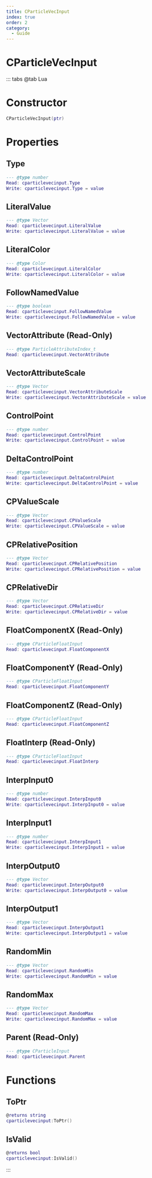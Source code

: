 ```yaml
---
title: CParticleVecInput
index: true
order: 2
category:
  - Guide
---
```


# CParticleVecInput

::: tabs
@tab Lua
# Constructor
```lua
CParticleVecInput(ptr)
```
# Properties
## Type 
```lua
--- @type number
Read: cparticlevecinput.Type
Write: cparticlevecinput.Type = value
```
## LiteralValue 
```lua
--- @type Vector
Read: cparticlevecinput.LiteralValue
Write: cparticlevecinput.LiteralValue = value
```
## LiteralColor 
```lua
--- @type Color
Read: cparticlevecinput.LiteralColor
Write: cparticlevecinput.LiteralColor = value
```
## FollowNamedValue 
```lua
--- @type boolean
Read: cparticlevecinput.FollowNamedValue
Write: cparticlevecinput.FollowNamedValue = value
```
## VectorAttribute (Read-Only)
```lua
--- @type ParticleAttributeIndex_t
Read: cparticlevecinput.VectorAttribute
```
## VectorAttributeScale 
```lua
--- @type Vector
Read: cparticlevecinput.VectorAttributeScale
Write: cparticlevecinput.VectorAttributeScale = value
```
## ControlPoint 
```lua
--- @type number
Read: cparticlevecinput.ControlPoint
Write: cparticlevecinput.ControlPoint = value
```
## DeltaControlPoint 
```lua
--- @type number
Read: cparticlevecinput.DeltaControlPoint
Write: cparticlevecinput.DeltaControlPoint = value
```
## CPValueScale 
```lua
--- @type Vector
Read: cparticlevecinput.CPValueScale
Write: cparticlevecinput.CPValueScale = value
```
## CPRelativePosition 
```lua
--- @type Vector
Read: cparticlevecinput.CPRelativePosition
Write: cparticlevecinput.CPRelativePosition = value
```
## CPRelativeDir 
```lua
--- @type Vector
Read: cparticlevecinput.CPRelativeDir
Write: cparticlevecinput.CPRelativeDir = value
```
## FloatComponentX (Read-Only)
```lua
--- @type CParticleFloatInput
Read: cparticlevecinput.FloatComponentX
```
## FloatComponentY (Read-Only)
```lua
--- @type CParticleFloatInput
Read: cparticlevecinput.FloatComponentY
```
## FloatComponentZ (Read-Only)
```lua
--- @type CParticleFloatInput
Read: cparticlevecinput.FloatComponentZ
```
## FloatInterp (Read-Only)
```lua
--- @type CParticleFloatInput
Read: cparticlevecinput.FloatInterp
```
## InterpInput0 
```lua
--- @type number
Read: cparticlevecinput.InterpInput0
Write: cparticlevecinput.InterpInput0 = value
```
## InterpInput1 
```lua
--- @type number
Read: cparticlevecinput.InterpInput1
Write: cparticlevecinput.InterpInput1 = value
```
## InterpOutput0 
```lua
--- @type Vector
Read: cparticlevecinput.InterpOutput0
Write: cparticlevecinput.InterpOutput0 = value
```
## InterpOutput1 
```lua
--- @type Vector
Read: cparticlevecinput.InterpOutput1
Write: cparticlevecinput.InterpOutput1 = value
```
## RandomMin 
```lua
--- @type Vector
Read: cparticlevecinput.RandomMin
Write: cparticlevecinput.RandomMin = value
```
## RandomMax 
```lua
--- @type Vector
Read: cparticlevecinput.RandomMax
Write: cparticlevecinput.RandomMax = value
```
## Parent (Read-Only)
```lua
--- @type CParticleInput
Read: cparticlevecinput.Parent
```
# Functions
## ToPtr
```lua
@returns string
cparticlevecinput:ToPtr()
```
## IsValid
```lua
@returns bool
cparticlevecinput:IsValid()
```

:::